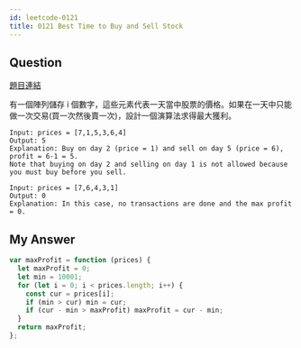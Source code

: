```yaml
---
id: leetcode-0121
title: 0121 Best Time to Buy and Sell Stock
---
```


## Question

[題目連結](https://leetcode.com/problems/best-time-to-buy-and-sell-stock/)

有一個陣列儲存 i 個數字，這些元素代表一天當中股票的價格。如果在一天中只能做一次交易(買一次然後賣一次)，設計一個演算法求得最大獲利。

```
Input: prices = [7,1,5,3,6,4]
Output: 5
Explanation: Buy on day 2 (price = 1) and sell on day 5 (price = 6), profit = 6-1 = 5.
Note that buying on day 2 and selling on day 1 is not allowed because you must buy before you sell.
```

```
Input: prices = [7,6,4,3,1]
Output: 0
Explanation: In this case, no transactions are done and the max profit = 0.
```

## My Answer

```js
var maxProfit = function (prices) {
  let maxProfit = 0;
  let min = 10001;
  for (let i = 0; i < prices.length; i++) {
    const cur = prices[i];
    if (min > cur) min = cur;
    if (cur - min > maxProfit) maxProfit = cur - min;
  }
  return maxProfit;
};
```
